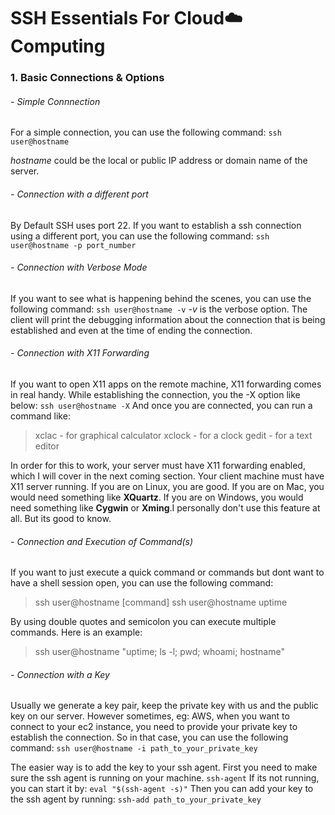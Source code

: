 # SSH Essentials For Cloud:cloud:Computing 

### 1. Basic Connections & Options

###### - Simple Connnection
For a simple connection, you can use the following command:
` ssh user@hostname `

*hostname* could be the local or public IP address or domain name of the server.

###### - Connection with a different port
By Default SSH uses port 22. If you want to establish a ssh connection using a different port, you can use the following command:
` ssh user@hostname -p port_number `

###### - Connection with Verbose Mode
If you want to see what is happening behind the scenes, you can use the following command:
` ssh user@hostname -v `
*-v* is the verbose option.
The client will print the debugging information about the connection that is being established and even at the time of ending the connection.

###### - Connection with X11 Forwarding 
If you want to open X11 apps on the remote machine, X11 forwarding comes in real handy. 
While establishing the connection, you the -X option like below:
` ssh user@hostname -X `
And once you are connected, you can run a command like:

>xclac - for  graphical calculator
>xclock - for a clock
>gedit - for a text editor

In order for this to work, your server must have X11 forwarding enabled, which I will cover in the next coming section. Your client machine must have X11 server running. If you are on Linux, you are good. If you are on Mac, you would need something like **XQuartz**. If you are on Windows, you would need something like **Cygwin** or **Xming**.I personally don't use this feature at all. But its good to know.

###### - Connection and Execution of Command(s)
If you want to just execute a quick command or commands but dont want to have a shell session open, you can use the following command:
> ssh user@hostname [command]
ssh user@hostname uptime
>
By using double quotes and semicolon you can execute multiple commands. Here is an example:
> ssh user@hostname "uptime; ls -l; pwd; whoami; hostname"

###### - Connection with a Key  
Usually we generate a key pair, keep the private key with us and the public key on our server. However sometimes, eg: AWS, when you want to connect to your ec2 instance, you need to provide your private key to establish the connection.
So in that case, you can use the following command:
` ssh user@hostname -i path_to_your_private_key `
 
 The easier way is to add the key to your ssh agent.
 First you need to make sure the ssh agent is running on your machine.
`ssh-agent`
If its not running, you can start it by: `eval "$(ssh-agent -s)"`
Then you can add your key to the ssh agent by running: `ssh-add path_to_your_private_key`

